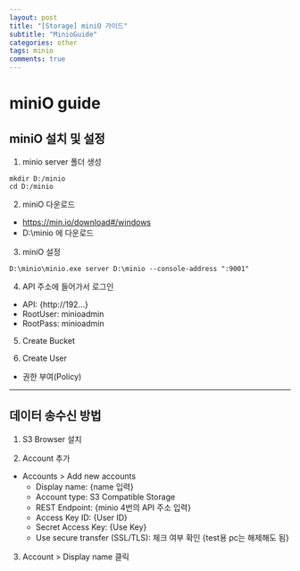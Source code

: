 ```yaml
---
layout: post
title: "[Storage] miniO 가이드"
subtitle: "MinioGuide"
categories: other
tags: minio
comments: true
---
```

# miniO guide

## miniO 설치 및 설정
1. minio server 폴더 생성
  ```
  mkdir D:/minio
  cd D:/minio
  ```

2. miniO 다운로드
  - https://min.io/download#/windows
  - D:\minio 에 다운로드

3. miniO 설정
  ```
  D:\minio\minio.exe server D:\minio --console-address ":9001"
  ```

4. API 주소에 들어가서 로그인
  - API: {http://192...}
  - RootUser: minioadmin
  - RootPass: minioadmin

5. Create Bucket

6. Create User
  - 권한 부여(Policy)

* * *

## 데이터 송수신 방법
1. S3 Browser 설치

2. Account 추가
  - Accounts > Add new accounts
    - Display name: {name 입력}
    - Account type: S3 Compatible Storage
    - REST Endpoint: {minio 4번의 API 주소 입력}
    - Access Key ID: {User ID}
    - Secret Access Key: {Use Key}
    - Use secure transfer (SSL/TLS): 체크 여부 확인 {test용 pc는 해제해도 됨}

3. Account > Display name 클릭 